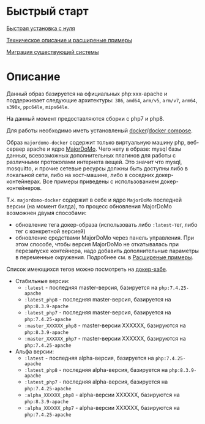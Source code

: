 # Быстрый старт
[Быстрая установка с нуля](firststart.md)

[Техническое описание и расширеные примеры](advanced.md)

[Миграция существующей системы](migration.md)

# Описание
Данный образ базируется на официальных php:xxx-apache и поддерживает следующие архитектуры: `386`, `amd64`, `arm/v5`, `arm/v7`, `arm64`, `s390x`, `ppc64le`, `mips64le`.

На данный момент предоставляются сборки с php7 и php8.

Для работы необходимо иметь установленый [docker](https://docs.docker.com/engine/)/[docker compose](https://docs.docker.com/compose/install/).

Образ `majordomo-docker` содержит только виртуальную машину php, веб-сервер apache и ядро [MajorDoMo](https://github.com/sergejey/majordomo). 
Чего нету в образе: mysql базы данных, всевозможных дополнительных плагинов для работы с различными протоколами интернета вещей. Это значит что mysql, mosquitto, и прочие сетевые ресурсы должны быть доступны либо в локальной сети, либо на хост-машине, либо в соседних докер-контейнерах. Все примеры приведены с использованием докер-контейнеров.

Т.к. `majordomo-docker` содержит в себе и ядро `MajorDoMo` последней версии (на момент билда), то процесс обновления MajorDoMo возможнен двумя способами:
- обновление тега докер-образа (использовать либо `:latest`-тег, либо тег с конкретной версией)
- обновление средствами MajorDoMo через панель управления. При этом способе, чтобы версия MajorDoMo не откатывалась при перезапуске контейнера, надо добавить дополнительные параметры в переменные окружения. Подробнее см. в [Расширеные примеры](advanced.md).

Список имеющихся тегов можно посмотреть на [докер-хабе](https://hub.docker.com/r/ai91/majordomo-docker/tags).
- Стабильные версии:
  - `:latest` - последняя master-версия, базируется на `php:7.4.25-apache`
  - `:latest_php8` - последняя master-версия, базируется на `php:8.3.9-apache`
  - `:latest_php7` - последняя master-версия, базируется на `php:7.4.25-apache`
  - `:master_XXXXXX_php8` - master-версии XXXXXX, базируются на `php:8.3.9-apache`
  - `:master_XXXXXX_php7` - master-версии XXXXXX, базируются на `php:7.4.25-apache`
- Альфа версии:
  - `:latest` - последняя alpha-версия, базируется на `php:7.4.25-apache`
  - `:latest_php8` - последняя alpha-версия, базируется на `php:8.3.9-apache`
  - `:latest_php7` - последняя alpha-версия, базируется на `php:7.4.25-apache`
  - `:alpha_XXXXXX_php8` - alpha-версии XXXXXX, базируются на `php:8.3.9-apache`
  - `:alpha_XXXXXX_php7` - alpha-версии XXXXXX, базируются на `php:7.4.25-apache`
